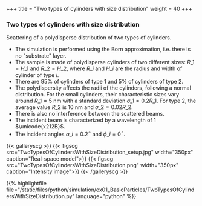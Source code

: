 +++
title = "Two types of cylinders with size distribution"
weight = 40
+++

### Two types of cylinders with size distribution

Scattering of a polydisperse distribution of two types of cylinders.

* The simulation is performed using the Born approximation, i.e. there is no "substrate" layer.
* The sample is made of polydisperse cylinders of two different sizes: $R\_1 = H\_1$ and $R\_2 = H\_2$, where $R\_i$ and $H\_i$ are the radius and width of cylinder of type $i$.
* There are 95% of cylinders of type $1$ and 5% of cylinders of type $2$.
* The polydispersity affects the radii of the cylinders, following a normal distribution. For the small cylinders, their characteristic sizes vary around $R\_1 = 5$ nm with a standard deviation $\sigma\_1 = 0.2 R\_1$. For type 2, the average value $R\_2$ is $10$ nm and $\sigma\_2 = 0.02 R\_2$.
* There is also no interference between the scattered beams.
* The incident beam is characterized by a wavelength of $1$ $\unicode{x212B}$.
* The incident angles $\alpha\_i = 0.2 ^{\circ}$ and $\phi\_i = 0^{\circ}$.

{{< galleryscg >}}
{{< figscg src="TwoTypesOfCylindersWithSizeDistribution_setup.jpg" width="350px" caption="Real-space model">}}
{{< figscg src="TwoTypesOfCylindersWithSizeDistribution.png" width="350px" caption="Intensity image">}}
{{< /galleryscg >}}

{{% highlightfile file="/static/files/python/simulation/ex01_BasicParticles/TwoTypesOfCylindersWithSizeDistribution.py" language="python" %}}
